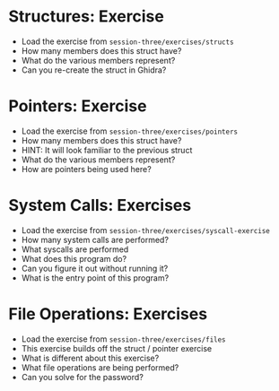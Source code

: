# Structures: Exercise

* Load the exercise from `session-three/exercises/structs`
* How many members does this struct have?
* What do the various members represent?
* Can you re-create the struct in Ghidra?

# Pointers: Exercise

* Load the exercise from `session-three/exercises/pointers`
* How many members does this struct have?
* HINT: It will look familiar to the previous struct
* What do the various members represent?
* How are pointers being used here?

# System Calls: Exercises

* Load the exercise from `session-three/exercises/syscall-exercise`
* How many system calls are performed?
* What syscalls are performed
* What does this program do?
* Can you figure it out without running it?
* What is the entry point of this program?

# File Operations: Exercises

* Load the exercise from `session-three/exercises/files`
* This exercise builds off the struct / pointer exercise
* What is different about this exercise?
* What file operations are being performed?
* Can you solve for the password?

